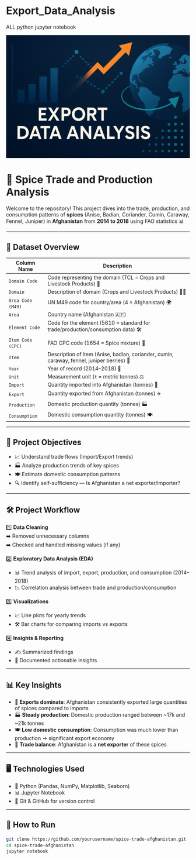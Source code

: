 # Export_Data_Analysis
ALL python jupyter notebook

<img src="https://github.com/rpjinu/Export_Data_Analysis/blob/main/export%20image.png">

# 🌾 Spice Trade and Production Analysis 

Welcome to the repository! This project dives into the trade, production, and consumption patterns of **spices** (Anise, Badian, Coriander, Cumin, Caraway, Fennel, Juniper) in **Afghanistan** from **2014 to 2018** using FAO statistics 📊

---

## 📂 Dataset Overview

| Column Name | Description |
|-------------|-------------|
| `Domain Code` | Code representing the domain (TCL = Crops and Livestock Products) 🌾 |
| `Domain` | Description of domain (Crops and Livestock Products) 🐄🌱 |
| `Area Code (M49)` | UN M49 code for country/area (4 = Afghanistan) 🌍 |
| `Area` | Country name (Afghanistan 🇦🇫) |
| `Element Code` | Code for the element (5610 = standard for trade/production/consumption data) 🛠️ |
| `Item Code (CPC)` | FAO CPC code (1654 = Spice mixture) 🥄 |
| `Item` | Description of item (Anise, badian, coriander, cumin, caraway, fennel, juniper berries) 🌿 |
| `Year` | Year of record (2014–2018) 📅 |
| `Unit` | Measurement unit (`t` = metric tonnes) ⚖️ |
| `Import` | Quantity imported into Afghanistan (tonnes) 🚢 |
| `Export` | Quantity exported from Afghanistan (tonnes) ✈️ |
| `Production` | Domestic production quantity (tonnes) 🏭 |
| `Consumption` | Domestic consumption quantity (tonnes) 🍽️ |

---

## 🎯 Project Objectives

- 📈 Understand trade flows (Import/Export trends)
- 🏭 Analyze production trends of key spices
- 🍽️ Estimate domestic consumption patterns
- 🔍 Identify self-sufficiency — Is Afghanistan a net exporter/importer?

---

## 🛠️ Project Workflow

1️⃣ **Data Cleaning**  
➡️ Removed unnecessary columns  
➡️ Checked and handled missing values (if any)

2️⃣ **Exploratory Data Analysis (EDA)**  
- 📊 Trend analysis of import, export, production, and consumption (2014–2018)
- 📉 Correlation analysis between trade and production/consumption

3️⃣ **Visualizations**  
- 📈 Line plots for yearly trends
- 🛠️ Bar charts for comparing imports vs exports

4️⃣ **Insights & Reporting**  
- ✍️ Summarized findings
- 📝 Documented actionable insights

---

## 📊 Key Insights

- 🚢 **Exports dominate**: Afghanistan consistently exported large quantities of spices compared to imports  
- 🏭 **Steady production**: Domestic production ranged between ~17k and ~21k tonnes  
- 🍽️ **Low domestic consumption**: Consumption was much lower than production → significant export economy  
- 🔄 **Trade balance**: Afghanistan is a **net exporter** of these spices

---

## 🖥️ Technologies Used

- 🐍 Python (Pandas, NumPy, Matplotlib, Seaborn)
- 📊 Jupyter Notebook
- 📝 Git & GitHub for version control

---

## 🚀 How to Run

```bash
git clone https://github.com/yourusername/spice-trade-afghanistan.git
cd spice-trade-afghanistan
jupyter notebook
